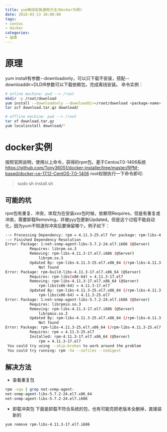 ```yaml
---
title: yum离线安装通用方法(Docker为例)
date: 2018-03-13 10:00:00
tags:
- centos
- docker
categories:
- 运维
---
```

# 原理
yum install有参数\-\-downloadonly，可以只下载不安装，搭配\-\-downloaddir=DLDIR参数可以下载依赖包，完成离线安装。
命令实例：
```bash
# online machine: pwd --> /root
mkdir -p /root/download
yum install --downloadonly --downloaddir=/root/download <package-name>
tar zcf download.tar.gz download/

```
```bash
# offline machine: pwd --> /root
tar xf download.tar.gz
yum localinstall download/*
```
# docker实例
按照官网说明，使用以上命令，获得的rpm包，基于Centos7.0-1406系统
https://github.com/Tony36051/docker-installer/tree/master/RPM-based/docker-ce-17.12-CentOS-7.0-1406
root权限执行一下命令即可:
> sudo sh install.sh

## 可能的坑
rpm包有重复、冲突，体现为在安装xxx包时候，依赖项Requires，但是有重复或冲突，需要卸载Removing，并被yyy包更新Updated。但是这个过程不能自动化，因为yum不知道你冲突后要保留哪个。例子如下：
```bash
--> Processing Dependency: rpm = 4.11.3-25.el7 for package: rpm-libs-4.11.3-25.el7.x86_64
--> Finished Dependency Resolution
Error: Package: 1:net-snmp-agent-libs-5.7.2-24.el7.i686 (@Server)
           Requires: librpm.so.3
           Removing: rpm-libs-4.11.3-17.el7.i686 (@Server)
               librpm.so.3
           Updated By: rpm-libs-4.11.3-25.el7.x86_64 (/rpm-libs-4.11.3-25.el7.x86_64)
               Not found
Error: Package: rpm-build-libs-4.11.3-17.el7.x86_64 (@Server)
           Requires: rpm-libs(x86-64) = 4.11.3-17.el7
           Removing: rpm-libs-4.11.3-17.el7.x86_64 (@Server)
               rpm-libs(x86-64) = 4.11.3-17.el7
           Updated By: rpm-libs-4.11.3-25.el7.x86_64 (/rpm-libs-4.11.3-25.el7.x86_64)
               rpm-libs(x86-64) = 4.11.3-25.el7
Error: Package: 1:net-snmp-agent-libs-5.7.2-24.el7.i686 (@Server)
           Requires: librpmio.so.3
           Removing: rpm-libs-4.11.3-17.el7.i686 (@Server)
               librpmio.so.3
           Updated By: rpm-libs-4.11.3-25.el7.x86_64 (/rpm-libs-4.11.3-25.el7.x86_64)
               Not found
Error: Package: rpm-libs-4.11.3-25.el7.x86_64 (/rpm-libs-4.11.3-25.el7.x86_64)
           Requires: rpm = 4.11.3-25.el7
           Installed: rpm-4.11.3-17.el7.x86_64 (@Server)
               rpm = 4.11.3-17.el7
 You could try using --skip-broken to work around the problem
 You could try running: rpm -Va --nofiles --nodigest

```
## 解决方法
- 查看重复包
```bash
rpm -vqa | grep net-snmp-agent-
net-snmp-agent-libs-5.7.2-24.el7.x86_64
net-snmp-agent-libs-5.7.2-24.el7.i686
```
- 卸载冲突包
下面是卸载不符合系统的包，也有可能完把老版本全删掉，直接装新的
```bash
yum remove rpm-libs-4.11.3-17.el7.i686
```
